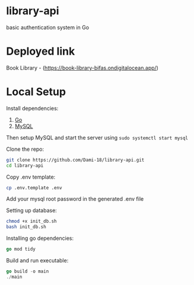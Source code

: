 # library-api
basic authentication system in Go<br>

# Deployed link
Book Library - (https://book-library-bifas.ondigitalocean.app/)

# Local Setup
Install dependencies:<br>
1. [Go](https://go.dev/doc/install)
2. [MySQL](https://dev.mysql.com/doc/mysql-installation-excerpt/5.7/en/)

Then setup MySQL and start the server using `sudo systemctl start mysql`<br>

Clone the repo:
```bash
git clone https://github.com/Dami-18/library-api.git
cd library-api
```

Copy .env template:
```bash
cp .env.template .env
```
Add your mysql root password in the generated .env file

Setting up database:
```bash
chmod +x init_db.sh
bash init_db.sh
```

Installing go dependencies:
```go
go mod tidy
```

Build and run executable:
```go
go build -o main
./main
```